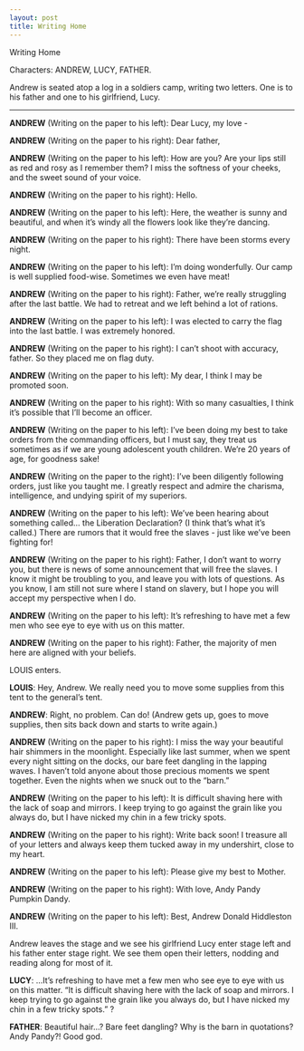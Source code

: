 ```yaml
---
layout: post
title: Writing Home
---
```

Writing Home

Characters: ANDREW, LUCY, FATHER.

Andrew is seated atop a log in a soldiers camp, writing two letters. One is to his father and one to his girlfriend, Lucy. 
____

**ANDREW** (Writing on the paper to his left): Dear Lucy, my love -

**ANDREW** (Writing on the paper to his right): Dear father,

**ANDREW** (Writing on the paper to his left): How are you? Are your lips still as red and rosy as I remember them? I miss the softness of your cheeks, and the sweet sound of your voice.

**ANDREW** (Writing on the paper to his right): Hello.

**ANDREW** (Writing on the paper to his left): Here, the weather is sunny and beautiful, and when it’s windy all the flowers look like they’re dancing.

**ANDREW** (Writing on the paper to his right): There have been storms every night.

**ANDREW** (Writing on the paper to his left): I’m doing wonderfully. Our camp is well supplied food-wise. Sometimes we even have meat! 

**ANDREW** (Writing on the paper to his right): Father, we’re really struggling after the last battle. We had to retreat and we left behind a lot of rations. 

**ANDREW** (Writing on the paper to his left): I was elected to carry the flag into the last battle. I was extremely honored.

**ANDREW** (Writing on the paper to his right): I can’t shoot with accuracy, father. So they placed me on flag duty. 

**ANDREW** (Writing on the paper to his left): My dear, I think I may be promoted soon. 

**ANDREW** (Writing on the paper to his right): With so many casualties, I think it’s possible that I’ll become an officer. 

**ANDREW** (Writing on the paper to his left): I’ve been doing my best to take orders from the commanding officers, but I must say, they treat us sometimes as if we are young adolescent youth children. We’re 20 years of age, for goodness sake!

**ANDREW** (Writing on the paper to the right): I’ve been diligently following orders, just like you taught me. I greatly respect and admire the charisma, intelligence, and undying spirit of my superiors.

**ANDREW** (Writing on the paper to his left): We’ve been hearing about something called... the Liberation Declaration? (I think that’s what it’s called.) There are rumors that it would free the slaves - just like we’ve been fighting for!

**ANDREW** (Writing on the paper to his right): Father, I don’t want to worry you, but there is news of some announcement that will free the slaves. I know it might be troubling to you, and leave you with lots of questions. As you know, I am still not sure where I stand on slavery, but I hope you will accept my perspective when I do.

**ANDREW** (Writing on the paper to his left): It’s refreshing to have met a few men who see eye to eye with us on this matter.

**ANDREW** (Writing on the paper to his right): Father, the majority of men here are aligned with your beliefs.

LOUIS enters. 

**LOUIS**: Hey, Andrew. We really need you to move some supplies from this tent to the general’s tent. 

**ANDREW**: Right, no problem. Can do!  (Andrew gets up, goes to move supplies, then sits back down and starts to write again.)

**ANDREW** (Writing on the paper to his right): I miss the way your beautiful hair shimmers in the moonlight. Especially like last summer, when we spent every night sitting on the docks, our bare feet dangling in the lapping waves. I haven’t told anyone about those precious moments we spent together. Even the nights when we snuck out to the “barn.” 

**ANDREW** (Writing on the paper to his left): It is difficult shaving here with the lack of soap and mirrors. I keep trying to go against the grain like you always do, but I have nicked my chin in a few tricky spots. 

**ANDREW** (Writing on the paper to his right): Write back soon! I treasure all of your letters and always keep them tucked away in my undershirt, close to my heart.

**ANDREW** (Writing on the paper to his left): Please give my best to Mother.

**ANDREW** (Writing on the paper to his right): With love, Andy Pandy Pumpkin Dandy. 

**ANDREW** (Writing on the paper to his left): Best, Andrew Donald Hiddleston III.

Andrew leaves the stage and we see his girlfriend Lucy enter stage left and his father enter stage right. We see them open their letters, nodding and reading along for most of it.

**LUCY**: ...It’s refreshing to have met a few men who see eye to eye with us on this matter. “It is difficult shaving here with the lack of soap and mirrors. I keep trying to go against the grain like you always do, but I have nicked my chin in a few tricky spots.” ?

**FATHER**: Beautiful hair...? Bare feet dangling? Why is the barn in quotations? Andy Pandy?! Good god.

